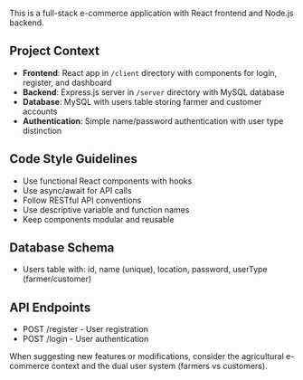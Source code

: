 <!-- Use this file to provide workspace-specific custom instructions to Copilot. For more details, visit https://code.visualstudio.com/docs/copilot/copilot-customization#_use-a-githubcopilotinstructionsmd-file -->

This is a full-stack e-commerce application with React frontend and Node.js backend.

## Project Context
- **Frontend**: React app in `/client` directory with components for login, register, and dashboard
- **Backend**: Express.js server in `/server` directory with MySQL database
- **Database**: MySQL with users table storing farmer and customer accounts
- **Authentication**: Simple name/password authentication with user type distinction

## Code Style Guidelines
- Use functional React components with hooks
- Use async/await for API calls
- Follow RESTful API conventions
- Use descriptive variable and function names
- Keep components modular and reusable

## Database Schema
- Users table with: id, name (unique), location, password, userType (farmer/customer)

## API Endpoints
- POST /register - User registration
- POST /login - User authentication

When suggesting new features or modifications, consider the agricultural e-commerce context and the dual user system (farmers vs customers).
